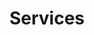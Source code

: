 ---
templateKey: 'product-page'
path: /products
title: Services 
image: /img/home.jpg
heading: 'NOVA LOGISTICS: The Power Behind The Solution'
description: >-
  Optimize your Supply Chain for Transportation Cost Reduction with NOVA.
  We Offer Shippers Fully Customizable Supply Chain Solutions to Meet the Demands of Your Unique Transportation Requirements.
intro:
  blurbs:
    - image: /img/ftl.png
      text: >
        We deliver highly competitive FTL trucking rates and value-added full truckload shipping services through our extensive managed carrier network, industry-leading technology, and our commitment to outstanding customer service. Find the best LTL freight shipping rates for your company’s freight. Compare less-than-truckload rates, book, and track your freight all in one place.
    - image: /img/oogtruck.png
      text: >
        Nova will determine the required equipment needed for transporting any over-dimensional freight. We obtain the required permits and can help create a specific trucking route taking into consideration bridges, narrow passes, or any other obstacles that may hinder transport.
    - image: /img/railfr.png
      text: >
        As a leading intermodal transportation provider, we offer competitive rail freight rates and seamless railway freight services across the Ukraine and outside to EU or other near by countries. Shipping freight by rail is often a less expensive alternative to over-the-road (OTR) transportation which can help companies to significantly cut their overall transportation costs.
    - image: /img/seafr.png
      text: >
        NOVA is a fully licensed and bonded international ocean freight forwarding company with over 15 years of experience. We have the best ocean container shipping rates for companies importing cargo from overseas or exporting products around the globe.
    - image: /img/cont.png
      text: >
        We are combining multiple worldwide LTL freight shipments into one container with the same destination, or similar routes can lower your cost per unit by reducing shipping rates and decreasing handling fees. Cargo Consolidation services maximize efficiency by enhancing shipping coordination, minimizing freight damage, and improving delivery times.
    - image: /img/terminal.png
      text: >
        For over 15 years NOVA  has provided logistics, warehousing, OOG and BBK shipping line services at their container freight station in Odessa, Ukraine.
    - image: /img/customs.jpeg
      text: >
        We are nationally licensed in-house customs broker offers efficient and knowledgeable customs brokerage service to help safely guide your shipments through the complex import clearance process not only in Ukraine, but we are also taking care about a lot of shipments' formalities at USA, EU and others countries due to the web of our representatives everywhere. 
    - image: /img/insurance.png
      text: >
        With so many risks associated with doing business in the global marketplace, it is essential that you have the appropriate cargo insurance to manage the risk of dealing with foreign transactions and investments. NOVA works closely with underwriters to provide flexible and economical international and domestic insurance rates.
  heading: What we offer
  description: >
    Kaldi is the ultimate spot for coffee lovers who want to learn about their
    java’s origin and support the farmers that grew it. We take coffee
    production, roasting and brewing seriously and we’re glad to pass that
    knowledge to anyone. This is an edit via identity...
main:
  heading: Great coffee with no compromises
  description: >
    We hold our coffee to the highest standards from the shrub to the cup.
    That’s why we’re meticulous and transparent about each step of the coffee’s
    journey. We personally visit each farm to make sure the conditions are
    optimal for the plants, farmers and the local environment.
  image1:
    alt: A close-up of a paper filter filled with ground coffee
    image: /img/products-grid3.jpg
  image2:
    alt: A green cup of a coffee on a wooden table
    image: /img/products-grid2.jpg
  image3:
    alt: Coffee beans
    image: /img/products-grid1.jpg
testimonials:
  - author: Dmitriy Nikulin, CEO, 7Days.Inc
    quote: >-
      ”Everyone at NOVA supports us whenever we reach out, so a big Thank You to the entire NOVA staff!”
  - author: Philipp Haam, CEO, Progect Onternational Allianz.Inc
    quote: >-
      ”It is a pleasure and relief to deal with such a professional and courteous company like yours.”
full_image: /img/products-full-width.png
pricing:
  heading: Let’s Do It Together 
  description: >-
    We make it easy to deal with us on a monthly basis. If you have an common monthly amount of cargo or containers (all kinds), we would be happy to offer you a special basis cost of our services. Subscription is going to be dependable due amount of cargo and asked services with given AMOUNT DISCOUNT. Let's choose one of our monthly subscription plans to receive great service with a controlled cost under your budget requirements. Contact us about more details by mail or our website request forms.
  plans:
    - description: 'Perfect for company with 5-15 containers monthly shipment plan.'
      items:
        - below 10 containers monthly
        - Export/Import formalities
        - FOB, CFR, DAP, DDP
        - individual approach
      plan: SMOOTH RUNNER
      price: '-10%'
    - description: 'Great for getting optimum service cost for any request.'
      items:
        - 15-100 containers monthly
        - Export/Import formalities
        - FOB, CFR, DAP, DDP
        - individual approach
      plan: INTERMEDIATE
      price: '-20%'
    - description: You are big player and would like to consolidate your logistic in one corner to reduce a cost.
      items:
        - 100+ containers monthly
        - Export/Import formalities
        - FOB, CFR, DAP, DDP
        - additional special services 
      plan: ENTERPRISE
      price: '-30%'
---